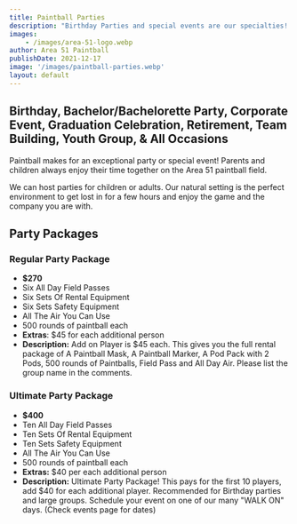 ```yaml
---
title: Paintball Parties
description: "Birthday Parties and special events are our specialties!  Area 51 Paintball can help you plan a birthday or party event that will be remembered for years to come"
images:
    - /images/area-51-logo.webp
author: Area 51 Paintball
publishDate: 2021-12-17
image: '/images/paintball-parties.webp'
layout: default
---
```


## Birthday, Bachelor/Bachelorette Party, Corporate Event, Graduation Celebration, Retirement, Team Building, Youth Group, & All Occasions

Paintball makes for an exceptional party or special event!  Parents and children always enjoy their time together on the Area 51 paintball field. 

We can host parties for children or adults.  Our natural setting is the perfect environment to get lost in for a few hours and enjoy the game and the company you are with. 

## Party Packages

### Regular Party Package

- **$270**
- Six All Day Field Passes
- Six Sets Of Rental Equipment
- Six Sets Safety Equipment
- All The Air You Can Use
- 500 rounds of paintball each
- **Extras**: $45 for each additional person 
- **Description:** Add on Player is $45 each. This gives you the full rental package of A Paintball Mask, A Paintball Marker, A Pod Pack with 2 Pods, 500 rounds of Paintballs, Field Pass and All Day Air. Please list the group name in the comments. 


### Ultimate Party Package
- **$400**
- Ten All Day Field Passes
- Ten Sets Of Rental Equipment
- Ten Sets Safety Equipment
- All The Air You Can Use
- 500 rounds of paintball each
- **Extras:** $40 per each additional person
- **Description:** Ultimate Party Package! This pays for the first 10 players, add $40 for each additional player. Recommended for Birthday parties and large groups. Schedule your event on one of our many "WALK ON" days. (Check events page for dates)
